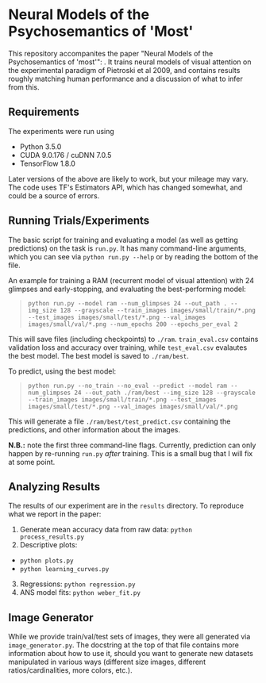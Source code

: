 # Neural Models of the Psychosemantics of 'Most'

This repository accompanites the paper "Neural Models of the Psychosemantics of 'most'": .  It trains neural models of visual 
attention on the experimental paradigm of Pietroski et al 2009, and contains results roughly matching human performance and
a discussion of what to infer from this.

## Requirements

The experiments were run using
- Python 3.5.0
- CUDA 9.0.176 / cuDNN 7.0.5
- TensorFlow 1.8.0

Later versions of the above are likely to work, but your mileage may vary.  The code uses TF's Estimators API, which has changed
somewhat, and could be a source of errors.

## Running Trials/Experiments

The basic script for training and evaluating a model (as well as getting predictions) on the task is `run.py`.  It has many command-line arguments, which you can see via `python run.py --help` or by reading the bottom of the file.

An example for training a RAM (recurrent model of visual attention) with 24 glimpses and early-stopping, and evaluating the best-performing model:

> `python run.py --model ram --num_glimpses 24 --out_path . --img_size 128 --grayscale --train_images images/small/train/*.png --test_images images/small/test/*.png --val_images images/small/val/*.png --num_epochs 200 --epochs_per_eval 2`

This will save files (including checkpoints) to `./ram`.  `train_eval.csv` contains validation loss and accuracy over training, while `test_eval.csv` evalautes the best model. The best model is saved to `./ram/best`.

To predict, using the best model:

> `python run.py --no_train --no_eval --predict --model ram --num_glimpses 24 --out_path ./ram/best --img_size 128 --grayscale --train_images images/small/train/*.png --test_images images/small/test/*.png --val_images images/small/val/*.png`

This will generate a file `./ram/best/test_predict.csv` containing the predictions, and other information about the images.

**N.B.:** note the first three command-line flags.  Currently, prediction can only happen by re-running `run.py` _after_ training.  This is a small bug that I will fix at some point.

## Analyzing Results

The results of our experiment are in the `results` directory.  To reproduce what we report in the paper:

1. Generate mean accuracy data from raw data: `python process_results.py`
2. Descriptive plots:
  * `python plots.py`
  * `python learning_curves.py`
3. Regressions: `python regression.py`
4. ANS model fits: `python weber_fit.py`

## Image Generator

While we provide train/val/test sets of images, they were all generated via `image_generator.py`.  The docstring at the top of that file contains more information about how to use it, should you want to generate new datasets manipulated in various ways (different size images, different ratios/cardinalities, more colors, etc.).
